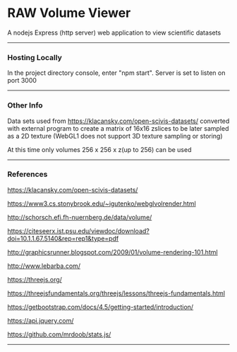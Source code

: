 # RAW Volume Viewer


A nodejs Express (http server) web application to view scientific datasets
****
### Hosting Locally

In the project directory console, enter "npm start".
Server is set to listen on port 3000
****
### Other Info

Data sets used from https://klacansky.com/open-scivis-datasets/ 
converted with external program to create a matrix of 16x16 zslices to be 
later sampled as a 2D texture (WebGL1 does not support 3D texture sampling or storing)

At this time only volumes 256 x 256 x z(up to 256) can be used
****
### References
https://klacansky.com/open-scivis-datasets/ 

https://www3.cs.stonybrook.edu/~igutenko/webglvolrender.html

http://schorsch.efi.fh-nuernberg.de/data/volume/

https://citeseerx.ist.psu.edu/viewdoc/download?doi=10.1.1.67.5140&rep=rep1&type=pdf

http://graphicsrunner.blogspot.com/2009/01/volume-rendering-101.html

http://www.lebarba.com/

https://threejs.org/

https://threejsfundamentals.org/threejs/lessons/threejs-fundamentals.html

https://getbootstrap.com/docs/4.5/getting-started/introduction/

https://api.jquery.com/

https://github.com/mrdoob/stats.js/

****
